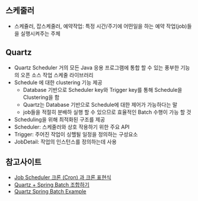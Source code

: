 
## 스케줄러
- 스케쥴러, 잡스케줄러, 예약작업: 특정 시간/주기에 어떤일을 하는 예약 작업(job)들을 실행시켜주는 주체

## Quartz
- Quartz Scheduler 거의 모든 Java 응용 프로그램에 통합 할 수 있는 풍부한 기능의 오픈 소스 작업 스케줄 라이브러리
- Schedule 에 대한 clustering 기능 제공 
  - Database 기반으로 Scheduler key와 Trigger key를 통해 Schedule을 Clustering을 함
  - Quartz는 Database 기반으로 Schedule에 대한 제어가 가능하다는 말
  - job들을 적절히 분배하 실행 할 수 있으므로 효율적인 Batch 수행이 가능 할 것
- Scheduling을 위해 최적화된 구조를 제공 
 - Scheduler: 스케줄러와 상호 작용하기 위한 주요 API
 - Trigger: 주어진 작업이 싱핼될 일정을 정의하는 구성요소
 - JobDetail: 작업의 인스턴스를 정의하는데 사용




## 참고사이트
  - [Job Scheduler 크론 (Cron) 과 크론 표현식](https://gs.saro.me/dev?tn=548)
  - [Quartz + Spring Batch 조합하기](https://blog.kingbbode.com/posts/spring-batch-quartz)
  - [Quartz Spring Batch Example](https://examples.javacodegeeks.com/enterprise-java/spring/batch/quartz-spring-batch-example/)
